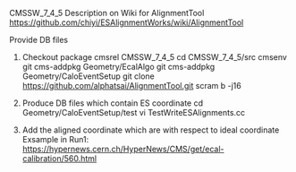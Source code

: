 CMSSW_7_4_5
Description on Wiki for AlignmentTool
https://github.com/chiyi/ESAlignmentWorks/wiki/AlignmentTool

Provide DB files

1. Checkout package
	cmsrel CMSSW_7_4_5
	cd CMSSW_7_4_5/src
	cmsenv
	git cms-addpkg Geometry/EcalAlgo
	git cms-addpkg Geometry/CaloEventSetup
	git clone https://github.com/alphatsai/AlignmentTool.git
	scram b -j16

2. Produce DB files which contain ES coordinate
	cd Geometry/CaloEventSetup/test
	vi TestWriteESAlignments.cc
 
3. Add the aligned coordinate which are with respect to ideal coordinate
	Exsample in Run1: https://hypernews.cern.ch/HyperNews/CMS/get/ecal-calibration/560.html
